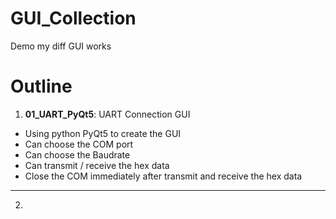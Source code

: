 # GUI_Collection
Demo my diff GUI works

# Outline
1. **01_UART_PyQt5**: UART Connection GUI   
- Using python PyQt5 to create the GUI
- Can choose the COM port
- Can choose the Baudrate
- Can transmit / receive the hex data
- Close the COM immediately after transmit and receive the hex data

---
2. 